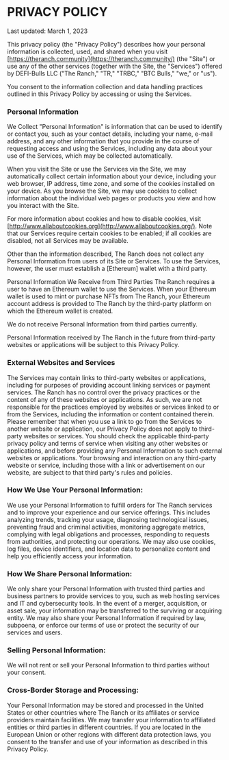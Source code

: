 # PRIVACY POLICY

Last updated: March 1, 2023

This privacy policy (the "Privacy Policy") describes how your personal information is collected, used, and shared when you visit [https://theranch.community](https://theranch.community/) (the "Site") or use any of the other services (together with the Site, the "Services") offered by DEFI-Bulls LLC ("The Ranch," "TR," "TRBC," "BTC Bulls," "we," or "us").

You consent to the information collection and data handling practices outlined in this Privacy Policy by accessing or using the Services.

### Personal Information

&#x20;We Collect "Personal Information" is information that can be used to identify or contact you, such as your contact details, including your name, e-mail address, and any other information that you provide in the course of requesting access and using the Services, including any data about your use of the Services, which may be collected automatically.

When you visit the Site or use the Services via the Site, we may automatically collect certain information about your device, including your web browser, IP address, time zone, and some of the cookies installed on your device. As you browse the Site, we may use cookies to collect information about the individual web pages or products you view and how you interact with the Site.

For more information about cookies and how to disable cookies, visit [http://www.allaboutcookies.org](http://www.allaboutcookies.org/). Note that our Services require certain cookies to be enabled; if all cookies are disabled, not all Services may be available.

Other than the information described, The Ranch does not collect any Personal Information from users of its Site or Services. To use the Services, however, the user must establish a \[Ethereum] wallet with a third party.

Personal Information We Receive from Third Parties The Ranch requires a user to have an Ethereum wallet to use the Services. When your Ethereum wallet is used to mint or purchase NFTs from The Ranch, your Ethereum account address is provided to The Ranch by the third-party platform on which the Ethereum wallet is created.

We do not receive Personal Information from third parties currently.

Personal Information received by The Ranch in the future from third-party websites or applications will be subject to this Privacy Policy.

### External Websites and Services&#x20;

The Services may contain links to third-party websites or applications, including for purposes of providing account linking services or payment services. The Ranch has no control over the privacy practices or the content of any of these websites or applications. As such, we are not responsible for the practices employed by websites or services linked to or from the Services, including the information or content contained therein. Please remember that when you use a link to go from the Services to another website or application, our Privacy Policy does not apply to third-party websites or services. You should check the applicable third-party privacy policy and terms of service when visiting any other websites or applications, and before providing any Personal Information to such external websites or applications. Your browsing and interaction on any third-party website or service, including those with a link or advertisement on our website, are subject to that third party's rules and policies.

### How We Use Your Personal Information:

&#x20;We use your Personal Information to fulfill orders for The Ranch services and to improve your experience and our service offerings. This includes analyzing trends, tracking your usage, diagnosing technological issues, preventing fraud and criminal activities, monitoring aggregate metrics, complying with legal obligations and processes, responding to requests from authorities, and protecting our operations. We may also use cookies, log files, device identifiers, and location data to personalize content and help you efficiently access your information.

### How We Share Personal Information:&#x20;

We only share your Personal Information with trusted third parties and business partners to provide services to you, such as web hosting services and IT and cybersecurity tools. In the event of a merger, acquisition, or asset sale, your information may be transferred to the surviving or acquiring entity. We may also share your Personal Information if required by law, subpoena, or enforce our terms of use or protect the security of our services and users.

### Selling Personal Information:&#x20;

We will not rent or sell your Personal Information to third parties without your consent.

### Cross-Border Storage and Processing:

Your Personal Information may be stored and processed in the United States or other countries where The Ranch or its affiliates or service providers maintain facilities. We may transfer your information to affiliated entities or third parties in different countries. If you are located in the European Union or other regions with different data protection laws, you consent to the transfer and use of your information as described in this Privacy Policy.
